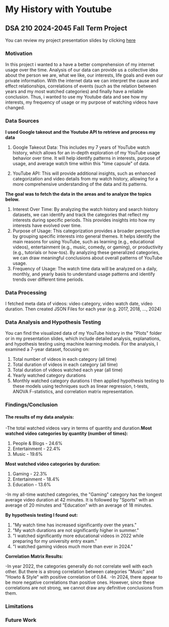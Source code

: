 # My History with Youtube
## DSA 210 2024-2045 Fall Term Project
You can review my project presentation slides by clicking [here](https://sabanciuniv-my.sharepoint.com/:p:/g/personal/yesim_tosun_sabanciuniv_edu/EY-4FDFpSzhNjPuiHCiYcS0B3_076Rs97N2J0sqR_oiqFw?e=THsrqX)
### Motivation 
In this project i wanted to a have a better comprehension of my internet usage over the time. Analysis of our data can provide us a collective idea about the person we are,
what we like, our interests, life goals and even our private information. With the internet data we can interpret the cause and effect relationships, correlations of events (such as the relation between years and my most watched categories) and finally have a reliable conclusion. Thus, i wanted to use my Youtube data and see how my interests, my frequency of usage or my purpose of watching videos have changed. 

### Data Sources
**I used Google takeout and the Youtube API to retrieve and process my data**
1. Google Takeout Data: This includes my 7 years of YouTube watch history, which allows for an in-depth exploration of my YouTube usage behavior over time. It will help identify patterns in interests, purpose of usage, and average watch time within this "time capsule" of data. 

2. YouTube API: This will provide additional insights, such as enhanced categorization and video details from my watch history, allowing for a more comprehensive understanding of the data and its patterns.

**The goal was to fetch the data in the areas and to analyze the topics below.**
1. Interest Over Time: By analyzing the watch history and search history datasets, we can identify and track the categories that reflect my interests during specific periods. This provides insights into how my interests have evolved over time.
2. Purpose of Usage: This categorization provides a broader perspective by grouping specific interests into general themes. It helps identify the main reasons for using YouTube, such as learning (e.g., educational videos), entertainment (e.g., music, comedy, or gaming), or productivity (e.g., tutorials or how-tos). By analyzing these generalized categories, we can draw meaningful conclusions about overall patterns of YouTube usage.
3. Frequency of Usage: The watch time data will be analyzed on a daily, monthly, and yearly basis to understand usage patterns and identify trends over different time periods.

### Data Processing
I fetched meta data of videos: video category, video watch date, video duration.​
Then created JSON Files for each year (e.g. 2017, 2018, …, 2024)​

### Data Analysis and Hypothesis Testing

You can find the visualized data of my YouTube history in the "Plots" folder or in my presentation slides, which include detailed analysis, explanations, and hypothesis testing using machine learning models.
For the analysis, I examined a 7-year dataset, focusing on:
1. Total number of videos in each category (all time)
2. Total duration of videos in each category (all time)
3. Total duration of videos watched each year (all time)
4. Yearly watched category durations
5. Monthly watched category durations
I then applied hypothesis testing to these models using techniques such as linear regression, t-tests, ANOVA F-statistics, and correlation matrix representation.
### Findings/Conclusion
#### The results of my data analysis:

-The total watched videos vary in terms of quantity and duration.​
**Most watched video categories by quantity (number of times):​**

1. People & Blogs - 24.6%​
2. Entertainment - 22.4%​
3. Music - 19.6%​

**Most watched video categories by duration:**

1. Gaming - 22.3%​
2. Entertainment - 18.4%​
3. Education - 13.6%​

-In my all-time watched categories, the "Gaming" category has the longest average video duration at 42 minutes. It is followed by "Sports" with an average of 20 minutes and "Education" with an average of 18 minutes.​

**By hypothesis testing I found out:​**

1. "My watch time has increased significantly over the years."​
2. "My watch durations are not significantly higher in summer."​
3. "I watched significantly more educational videos in 2022 while preparing for my university entry exam."​
4. "I watched gaming videos much more than ever in 2024."​

**Correlation Matrix Results:​**

-In year 2022, the categories generally do not correlate well with each other. But there is a strong correlation between categories "Music" and "Howto & Style" with positive correlation of 0.84. ​
-In 2024, there appear to be more negative correlations than positive ones. However, since these correlations are not strong, we cannot draw any definitive conclusions from them.   ​

### Limitations


### Future Work
